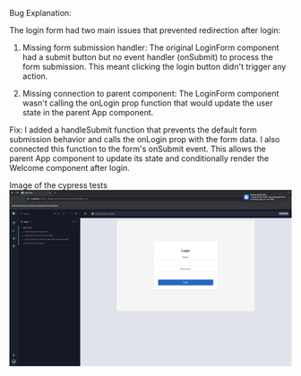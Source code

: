 Bug Explanation:

The login form had two main issues that prevented redirection after login:

1. Missing form submission handler: The original LoginForm component had a submit button but no event handler (onSubmit) to process the form submission. This meant clicking the login button didn't trigger any action.

2. Missing connection to parent component: The LoginForm component wasn't calling the onLogin prop function that would update the user state in the parent App component.

Fix: I added a handleSubmit function that prevents the default form submission behavior and calls the onLogin prop with the form data. I also connected this function to the form's onSubmit event. This allows the parent App component to update its state and conditionally render the Welcome component after login.

Image of the cypress tests
![alt text](<Screenshot 2025-05-17 at 20.05.12.png>)